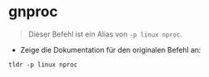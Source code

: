 # gnproc

> Dieser Befehl ist ein Alias von `-p linux nproc`.

- Zeige die Dokumentation für den originalen Befehl an:

`tldr -p linux nproc`
